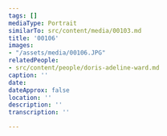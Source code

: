 ```yaml
---
tags: []
mediaType: Portrait
similarTo: src/content/media/00103.md
title: '00106'
images:
- "/assets/media/00106.JPG"
relatedPeople:
- src/content/people/doris-adeline-ward.md
caption: ''
date: 
dateApprox: false
location: ''
description: ''
transcription: ''

---
```

